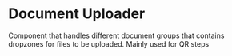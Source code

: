 # Document Uploader

Component that handles different document groups that contains dropzones for files to be uploaded. Mainly used for QR steps

